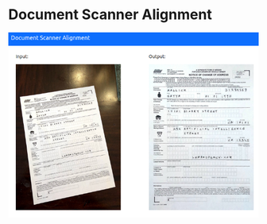 # Document Scanner Alignment
![](https://github.com/wahyu-adi-n/document-alignment-scanner/blob/main/output.png)
